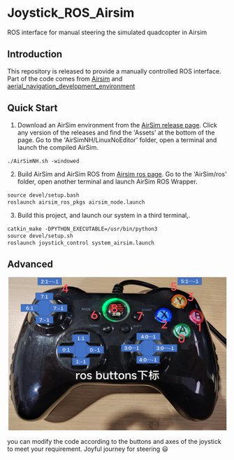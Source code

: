 # Joystick_ROS_Airsim
ROS interface for manual steering the simulated quadcopter in Airsim

## Introduction

This repository is released to provide a manually controlled ROS interface. Part of the code comes from [Airsim](https://github.com/microsoft/AirSim) and [aerial_navigation_development_environment](https://github.com/caochao39/aerial_navigation_development_environment)

## Quick Start 
1. Download an AirSim environment from the [AirSim release page](https://github.com/Microsoft/AirSim/releases). Click any version of the releases and find the 'Assets' at the bottom of the page. Go to the 'AirSimNH/LinuxNoEditor' folder, open a terminal and launch the compiled AirSim.
```
./AirSimNH.sh -windowed
```
2. Build AirSim and AirSim ROS from [Airsim ros page](https://github.com/Microsoft/AirSim.git). Go to the 'AirSim/ros' folder, open another terminal and launch AirSim ROS Wrapper.
```
source devel/setup.bash
roslaunch airsim_ros_pkgs airsim_node.launch
```
3. Build this project, and launch our system in a third terminal,.
```
catkin_make -DPYTHON_EXECUTABLE=/usr/bin/python3
source devel/setup.sh
roslaunch joystick_control system_airsim.launch
```

## Advanced

<div align="center"> <img src="/img/joystick.jpg" width = 500 height = 350 /> </div>

you can modify the code according to the buttons and axes of the joystick to meet your requirement. Joyful journey for steering :smiley:
